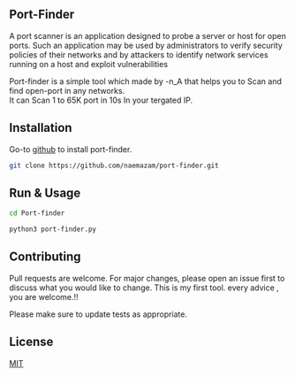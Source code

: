 ## Port-Finder

A port scanner is an application designed to probe a server or host for open ports. Such an application may be used by administrators to verify security policies of their networks and by attackers to identify network services running on a host and exploit vulnerabilities

Port-finder is a simple tool which made by -n_A that helps you to Scan and find open-port in any networks.  
It can Scan 1 to  65K port in 10s In your tergated IP. 

## Installation

Go-to [github](https://github.com/naemazam/port-finder) to install port-finder.

```bash
git clone https://github.com/naemazam/port-finder.git
```

## Run & Usage

```bash
cd Port-finder

python3 port-finder.py

```

## Contributing
Pull requests are welcome. For major changes, please open an issue first to discuss what you would like to change.
This is my first tool. every advice , you are welcome.!!

Please make sure to update tests as appropriate.

## License
[MIT](https://choosealicense.com/licenses/mit/)
